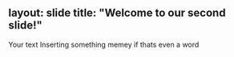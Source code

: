 layout: slide
title: "Welcome to our second slide!"
---
Your text
Inserting something memey if thats even a word
